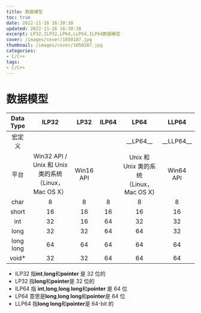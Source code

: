 ```yaml
---
title: 数据模型
toc: true
date: 2022-11-16 16:30:38
updated: 2022-11-16 16:30:38
excerpt: LP32,ILP32,LP64,LLP64,ILP64数据模型
cover: /images/cover/1050187.jpg
thumbnail: /images/cover/1050187.jpg
categories:
- C/C++
tags:
- C/C++
---
```


# 数据模型

| Data Type |                         ILP32                         |   LP32    | ILP64 |                   LP64                   |     LLP64     |
| :-------: | :---------------------------------------------------: | :-------: | :---: | :--------------------------------------: | :-----------: |
|  宏定义   |                                                       |           |       |               \_\_LP64\_\_               | \_\_LLP64\_\_ |
|   平台    | Win32 API / Unix 和 Unix 类的系统 （Linux，Mac OS X） | Win16 API |       | Unix 和 Unix 类的系统 （Linux，Mac OS X) |   Win64 API   |
|   char    |                           8                           |     8     |   8   |                    8                     |       8       |
|   short   |                          16                           |    16     |  16   |                    16                    |      16       |
|    int    |                          32                           |    16     |  64   |                    32                    |      32       |
|   long    |                          32                           |    32     |  64   |                    64                    |      32       |
| long long |                          64                           |    64     |  64   |                    64                    |      64       |
|   void*   |                          32                           |    32     |  64   |                    64                    |      64       |


- ILP32 指**int**,**long**和**pointer** 是 32 位的
- LP32 指**long**和**pointer**是 32 位的
- ILP64 指 **int**,**long**,**long long**和**pointer** 是 64 位
- LP64 意思是**long**,**long long**和**pointer**是 64 位
- LLP64 指**long long**和**pointer**是 64-bit 的
